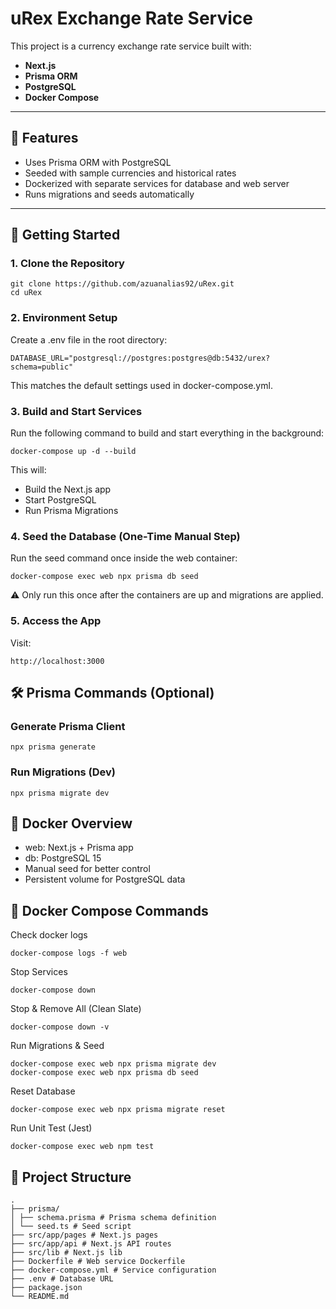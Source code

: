 # uRex Exchange Rate Service

This project is a currency exchange rate service built with:

- **Next.js**
- **Prisma ORM**
- **PostgreSQL**
- **Docker Compose**

---

## 🧾 Features

- Uses Prisma ORM with PostgreSQL
- Seeded with sample currencies and historical rates
- Dockerized with separate services for database and web server
- Runs migrations and seeds automatically

---

## 🚀 Getting Started

### 1. Clone the Repository

```
git clone https://github.com/azuanalias92/uRex.git
cd uRex
```

### 2. Environment Setup

Create a .env file in the root directory:

```
DATABASE_URL="postgresql://postgres:postgres@db:5432/urex?schema=public"
```

This matches the default settings used in docker-compose.yml.

### 3. Build and Start Services

Run the following command to build and start everything in the background:

```
docker-compose up -d --build
```

This will:

- Build the Next.js app
- Start PostgreSQL
- Run Prisma Migrations

### 4. Seed the Database (One-Time Manual Step)

Run the seed command once inside the web container:

```
docker-compose exec web npx prisma db seed
```

⚠️ Only run this once after the containers are up and migrations are applied.

### 5. Access the App

Visit:

```
http://localhost:3000
```

## 🛠 Prisma Commands (Optional)

### Generate Prisma Client

```
npx prisma generate
```

### Run Migrations (Dev)

```
npx prisma migrate dev
```

## 🐳 Docker Overview

- web: Next.js + Prisma app
- db: PostgreSQL 15
- Manual seed for better control
- Persistent volume for PostgreSQL data

## 🔧 Docker Compose Commands

Check docker logs

```
docker-compose logs -f web
```

Stop Services

```
docker-compose down
```

Stop & Remove All (Clean Slate)

```
docker-compose down -v
```

Run Migrations & Seed

```
docker-compose exec web npx prisma migrate dev
docker-compose exec web npx prisma db seed
```

Reset Database

```
docker-compose exec web npx prisma migrate reset
```

Run Unit Test (Jest)

```
docker-compose exec web npm test
```

## 📁 Project Structure

```
.
├── prisma/
│ ├── schema.prisma # Prisma schema definition
│ └── seed.ts # Seed script
├── src/app/pages # Next.js pages
├── src/app/api # Next.js API routes
├── src/lib # Next.js lib
├── Dockerfile # Web service Dockerfile
├── docker-compose.yml # Service configuration
├── .env # Database URL
├── package.json
└── README.md
```
